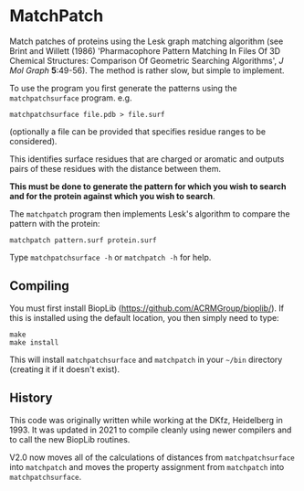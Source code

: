 MatchPatch
==========

Match patches of proteins using the Lesk graph matching algorithm (see
Brint and Willett (1986) 'Pharmacophore Pattern Matching In Files Of
3D Chemical Structures: Comparison Of Geometric Searching Algorithms',
*J Mol Graph* **5**:49-56). The method is rather slow, but simple to
implement.

To use the program you first generate the patterns using the `matchpatchsurface`
program. e.g.

```
matchpatchsurface file.pdb > file.surf
```

(optionally a file can be provided that specifies residue ranges to be
considered).

This identifies surface residues that are charged or aromatic and
outputs pairs of these residues with the distance between them.

**This must be done to generate the pattern for which you wish to search and for the protein against which you wish to search**.

The `matchpatch` program then implements Lesk's algorithm to compare the
pattern with the protein:

```
matchpatch pattern.surf protein.surf
```

Type `matchpatchsurface -h` or `matchpatch -h` for help.

Compiling
---------

You must first install BiopLib
(https://github.com/ACRMGroup/bioplib/). If this is installed using
the default location, you then simply need to type:

```
make
make install
```

This will install `matchpatchsurface` and `matchpatch` in your `~/bin` directory
(creating it if it doesn't exist).


History
-------

This code was originally written while working at the DKfz, Heidelberg
in 1993. It was updated in 2021 to compile cleanly using newer compilers
and to call the new BiopLib routines.

V2.0 now moves all of the calculations of distances from `matchpatchsurface`
into `matchpatch` and moves the property assignment from `matchpatch` into
`matchpatchsurface`.


